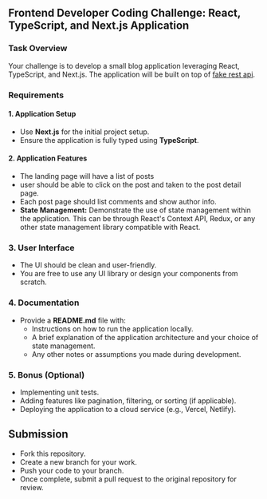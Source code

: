 ## Frontend Developer Coding Challenge: React, TypeScript, and Next.js Application

### Task Overview
Your challenge is to develop a small blog application leveraging React, TypeScript, and Next.js. The application will be built on top of [fake rest api](https://jsonplaceholder.typicode.com/).

### Requirements

#### 1. Application Setup
- Use **Next.js** for the initial project setup.
- Ensure the application is fully typed using **TypeScript**.

#### 2. Application Features
- The landing page will have a list of posts
- user should be able to click on the post and taken to the post detail page.
- Each post page should list comments and show author info.
- **State Management:** Demonstrate the use of state management within the application. This can be through React's Context API, Redux, or any other state management library compatible with React.

### 3. User Interface
- The UI should be clean and user-friendly.
- You are free to use any UI library or design your components from scratch.

### 4. Documentation
- Provide a **README.md** file with:
  - Instructions on how to run the application locally.
  - A brief explanation of the application architecture and your choice of state management.
  - Any other notes or assumptions you made during development.

### 5. Bonus (Optional)
- Implementing unit tests.
- Adding features like pagination, filtering, or sorting (if applicable).
- Deploying the application to a cloud service (e.g., Vercel, Netlify).

## Submission
- Fork this repository.
- Create a new branch for your work.
- Push your code to your branch.
- Once complete, submit a pull request to the original repository for review.
